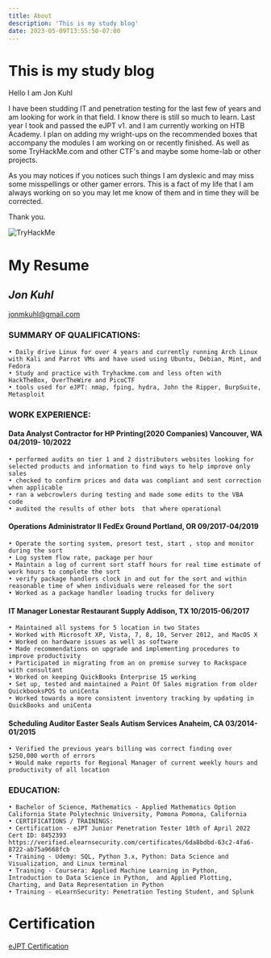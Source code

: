 ```yaml
---
title: About
description: 'This is my study blog'
date: 2023-05-09T13:55:50-07:00
---
```


# This is my study blog 

Hello I am Jon Kuhl

I have been studding IT and penetration testing for the last few of years and am looking for work in that field. I know there is still so much to learn. Last year I took and passed the eJPT v1. and I am currently working on HTB Academy.
I plan on adding my wright-ups on the recommended boxes that accompany the modules I am working on or recently finished. As well as some TryHackMe.com and other CTF's and maybe some home-lab or other projects.

As you may notices if you notices such things I am dyslexic and may miss some misspellings or other gamer errors. This is a fact of my life that I am always working on so you may let me know of them and in time they will be corrected. 

Thank you.

 <img src="https://tryhackme-badges.s3.amazonaws.com/Jon112358.png" alt="TryHackMe">
 
# My Resume 

## *Jon Kuhl*
jonmkuhl@gmail.com


### SUMMARY OF QUALIFICATIONS:
    • Daily drive Linux for over 4 years and currently running Arch Linux with Kali and Parrot VMs and have used using Ubuntu, Debian, Mint, and Fedora 
    • Study and practice with Tryhackme.com and less often with HackTheBox, OverTheWire and PicoCTF
    • tools used for eJPT: nmap, fping, hydra, John the Ripper, BurpSuite, Metasploit

### WORK EXPERIENCE:
   #### Data Analyst Contractor for HP Printing(2020 Companies) Vancouver, WA 04/2019- 10/2022
    • performed audits on tier 1 and 2 distributors websites looking for selected products and information to find ways to help improve only sales 
    • checked to confirm prices and data was compliant and sent correction when applicable
    • ran a webcrowlers during testing and made some edits to the VBA code   
    • audited the results of other bots  that where operational 

  #### Operations Administrator II FedEx Ground Portland, OR 09/2017-04/2019
    • Operate the sorting system, presort test, start , stop and monitor during the sort
    • Log system flow rate, package per hour 
    • Maintain a log of current sort staff hours for real time estimate of work hours to complete the sort
    • verify package handlers clock in and out for the sort and within reasonable time of when individuals were released for the sort
    • Worked as a package handler loading trucks for delivery

   #### IT Manager Lonestar Restaurant Supply Addison, TX 10/2015-06/2017
    • Maintained all systems for 5 location in two States 
    • Worked with Microsoft XP, Vista, 7, 8, 10, Server 2012, and MacOS X 
    • Worked on hardware issues as well as software
    • Made recommendations on upgrade and implementing procedures to improve productivity
    • Participated in migrating from an on premise survey to Rackspace with consultant 
    • Worked on keeping QuickBooks Enterprise 15 working 
    • Set up, tested and maintained a Point Of Sales migration from older QuickbooksPOS to uniCenta 
    • Worked towards a more consistent inventory tracking by updating in QuickBooks and uniCenta

   #### Scheduling Auditor Easter Seals Autism Services Anaheim, CA 03/2014-01/2015
    • Verified the previous years billing was correct finding over $250,000 worth of errors
    • Would make reports for Regional Manager of current weekly hours and productivity of all location 


  ### EDUCATION:
    • Bachelor of Science, Mathematics - Applied Mathematics Option California State Polytechnic University, Pomona Pomona, California
    • CERTIFICATIONS / TRAININGS:
    • Certification - eJPT Junior Penetration Tester 10th of April 2022 Cert ID: 8452393 https://verified.elearnsecurity.com/certificates/6da8bdbd-63c2-4fa6-8722-ab75a9668fcb
    • Training - Udemy: SQL, Python 3.x, Python: Data Science and Visualization, and Linux terminal
    • Training - Coursera: Applied Machine Learning in Python, Introduction to Data Science in Python,  and Applied Plotting, Charting, and Data Representation in Python
    • Training - eLearnSecurity: Penetration Testing Student, and Splunk

# Certification 

[eJPT Certification](https://verified.elearnsecurity.com/certificates/6da8bdbd-63c2-4fa6-8722-ab75a9668fcb)


